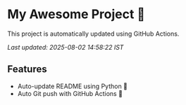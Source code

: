 # My Awesome Project 🚀

This project is automatically updated using GitHub Actions.

_Last updated: 2025-08-02 14:58:22 IST_

## Features
- Auto-update README using Python 🐍
- Auto Git push with GitHub Actions 🤖
